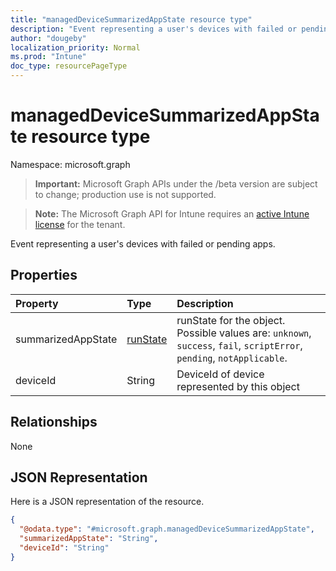```yaml
---
title: "managedDeviceSummarizedAppState resource type"
description: "Event representing a user's devices with failed or pending apps."
author: "dougeby"
localization_priority: Normal
ms.prod: "Intune"
doc_type: resourcePageType
---
```


# managedDeviceSummarizedAppState resource type

Namespace: microsoft.graph

> **Important:** Microsoft Graph APIs under the /beta version are subject to change; production use is not supported.

> **Note:** The Microsoft Graph API for Intune requires an [active Intune license](https://go.microsoft.com/fwlink/?linkid=839381) for the tenant.

Event representing a user's devices with failed or pending apps.

## Properties
|Property|Type|Description|
|:---|:---|:---|
|summarizedAppState|[runState](../resources/intune-shared-runstate.md)|runState for the object. Possible values are: `unknown`, `success`, `fail`, `scriptError`, `pending`, `notApplicable`.|
|deviceId|String|DeviceId of device represented by this object|

## Relationships
None

## JSON Representation
Here is a JSON representation of the resource.
<!-- {
  "blockType": "resource",
  "@odata.type": "microsoft.graph.managedDeviceSummarizedAppState"
}
-->
``` json
{
  "@odata.type": "#microsoft.graph.managedDeviceSummarizedAppState",
  "summarizedAppState": "String",
  "deviceId": "String"
}
```



